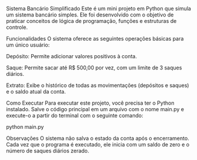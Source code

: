 Sistema Bancário Simplificado
Este é um mini projeto em Python que simula um sistema bancário simples. Ele foi desenvolvido com o objetivo de praticar conceitos de lógica de programação, funções e estruturas de controle.

Funcionalidades
O sistema oferece as seguintes operações básicas para um único usuário:

Depósito: Permite adicionar valores positivos à conta.

Saque: Permite sacar até R$ 500,00 por vez, com um limite de 3 saques diários.

Extrato: Exibe o histórico de todas as movimentações (depósitos e saques) e o saldo atual da conta.

Como Executar
Para executar este projeto, você precisa ter o Python instalado. Salve o código principal em um arquivo com o nome main.py e execute-o a partir do terminal com o seguinte comando:

python main.py

Observações
O sistema não salva o estado da conta após o encerramento. Cada vez que o programa é executado, ele inicia com um saldo de zero e o número de saques diários zerado.